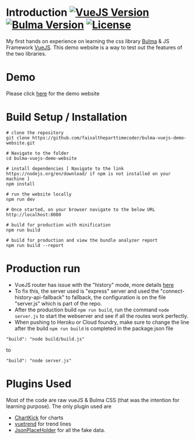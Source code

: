# Introduction  [![VueJS Version](https://img.shields.io/badge/VueJS-v2-green.svg?style=flat-square)](https://vuejs.org/) [![Bulma Version](https://img.shields.io/badge/Bulma-v0.6.2-orange.svg?style=flat-square)](https://bulma.io/) [![License](https://img.shields.io/badge/License-MIT-red.svg?style=flat-square)](https://github.com/faisaltheparttimecoder/bulma-vuejs-demo-website/blob/master/LICENSE) 
                                                                                                                           
My first hands on experience on learning the css library [Bulma](https://bulma.io/) & JS Framework [VueJS](https://vuejs.org/). 
This demo website is a way to test out the features of the two libraries.

# Demo 

Please click [here](https://bulma-vuejs-demo.herokuapp.com/) for the demo website

# Build Setup / Installation

``` 
# clone the repository
git clone https://github.com/faisaltheparttimecoder/bulma-vuejs-demo-website.git

# Navigate to the folder 
cd bulma-vuejs-demo-website

# install dependencies [ Navigate to the link https://nodejs.org/en/download/ if npm is not installed on your machine ]
npm install

# run the website locally
npm run dev

# Once started, on your browser navigate to the below URL
http://localhost:8080

# build for production with minification
npm run build

# build for production and view the bundle analyzer report
npm run build --report
```

# Production run

+ VueJS router has issue with the "history" mode, more details [here](https://router.vuejs.org/en/essentials/history-mode.html)
+ To fix this, the server used is "express" server and used the "connect-history-api-fallback" to fallback, the configuration is on the file "server.js" which is part of the repo.
+ After the production build ```npm run build```, run the command ```node server.js``` to start the webserver and see if all the routes work perfectly.
+ When pushing to Heroku or Cloud foundry, make sure to change the line after the build ```npm run build``` is completed in the package.json file

```"build": "node build/build.js"```

to 

```"build": "node server.js"```

# Plugins Used

Most of the code are raw vueJS & Bulma CSS (that was the intention for learning purpose). The only plugin used are

+ [ChartKick](https://www.chartkick.com/vue) for charts
+ [vuetrend](https://cinwell.com/vue-trend/) for trend lines
+ [JsonPlaceHolder](https://jsonplaceholder.typicode.com/) for all the fake data.

